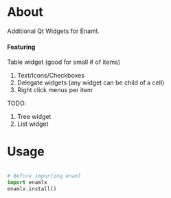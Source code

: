 # About
Additional Qt Widgets for Enaml.


#### Featuring ####

Table widget (good for small # of items)

1. Text/Icons/Checkboxes
2. Delegate widgets (any widget can be child of a cell)
3. Right click menus per item


TODO:

1. Tree widget
2. List widget

# Usage

```python

# Before importing enaml
import enamlx
enamlx.install()

```
